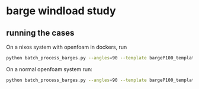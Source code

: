 # barge windload study 

## running the cases

On a nixos system with openfoam in dockers, run

```bash
python batch_process_barges.py --angles=90 --template bargeP100_template --out-root barge --case-prefix barge_ --np 12 --mpirun "mpirun --bind-to none --map-by slot" --start-solver
```

On a normal openfoam system run:

```bash
python batch_process_barges.py --angles=90 --template bargeP100_template --out-root barge --case-prefix barge_ --start-solver
```
